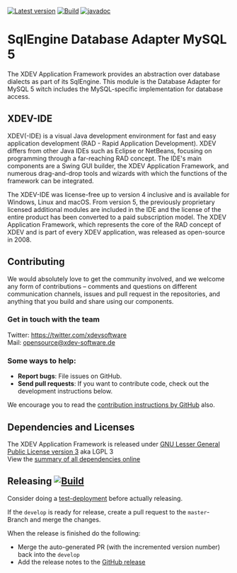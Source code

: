 [![Latest version](https://img.shields.io/maven-central/v/com.xdev-software/xapi-db-mysql-5)](https://mvnrepository.com/artifact/com.xdev-software/xapi-db-mysql-5)
[![Build](https://img.shields.io/github/workflow/status/xdev-software/xapi-db-mysql-5/Check%20Build/develop)](https://github.com/xdev-software/xapi-db-mysql-5/actions/workflows/checkBuild.yml?query=branch%3Adevelop)
[![javadoc](https://javadoc.io/badge2/com.xdev-software/xapi-db-mysql-5/javadoc.svg)](https://javadoc.io/doc/com.xdev-software/xapi-db-mysql-5) 

# SqlEngine Database Adapter MySQL 5

The XDEV Application Framework provides an abstraction over database dialects as part of its SqlEngine. This module is the Database Adapter for MySQL 5 witch includes the MySQL-specific implementation for database access.


## XDEV-IDE
XDEV(-IDE) is a visual Java development environment for fast and easy application development (RAD - Rapid Application Development). XDEV differs from other Java IDEs such as Eclipse or NetBeans, focusing on programming through a far-reaching RAD concept. The IDE's main components are a Swing GUI builder, the XDEV Application Framework, and numerous drag-and-drop tools and wizards with which the functions of the framework can be integrated.

The XDEV-IDE was license-free up to version 4 inclusive and is available for Windows, Linux and macOS. From version 5, the previously proprietary licensed additional modules are included in the IDE and the license of the entire product has been converted to a paid subscription model. The XDEV Application Framework, which represents the core of the RAD concept of XDEV and is part of every XDEV application, was released as open-source in 2008.

## Contributing

We would absolutely love to get the community involved, and we welcome any form of contributions – comments and questions on different communication channels, issues and pull request in the repositories, and anything that you build and share using our components.

### Get in touch with the team

Twitter: https://twitter.com/xdevsoftware<br/>
Mail: opensource@xdev-software.de

### Some ways to help:

- **Report bugs**: File issues on GitHub.
- **Send pull requests**: If you want to contribute code, check out the development instructions below.

We encourage you to read the [contribution instructions by GitHub](https://guides.github.com/activities/contributing-to-open-source/#contributing) also.

## Dependencies and Licenses
The XDEV Application Framework is released under [GNU Lesser General Public License version 3](https://www.gnu.org/licenses/lgpl-3.0.en.html) aka LGPL 3<br/>
View the [summary of all dependencies online](https://xdev-software.github.io/xapi-db-mysql-5/dependencies/)

## Releasing [![Build](https://img.shields.io/github/workflow/status/xdev-software/xapi-db-mysql-5/Release?label=Release)](https://github.com/xdev-software/xapi-db-mysql-5/actions/workflows/release.yml)
Consider doing a [test-deployment](https://github.com/xdev-software/xapi-db-mysql-5/actions/workflows/test-deploy.yml?query=branch%3Adevelop) before actually releasing.

If the ``develop`` is ready for release, create a pull request to the ``master``-Branch and merge the changes.

When the release is finished do the following:
* Merge the auto-generated PR (with the incremented version number) back into the ``develop``
* Add the release notes to the [GitHub release](https://github.com/xdev-software/xapi-db-mysql-5/releases/latest)